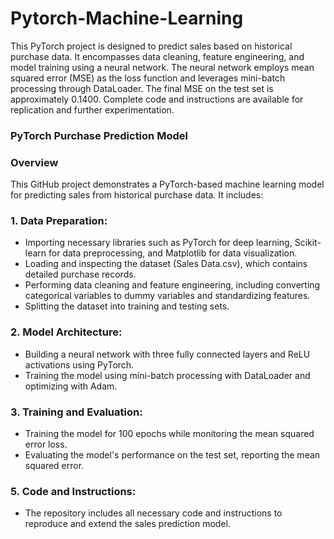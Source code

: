 # Pytorch-Machine-Learning

This PyTorch project is designed to predict sales based on historical purchase data. It encompasses data cleaning, feature engineering, and model training using a neural network. The neural network employs mean squared error (MSE) as the loss function and leverages mini-batch processing through DataLoader. The final MSE on the test set is approximately 0.1400. Complete code and instructions are available for replication and further experimentation.

### PyTorch Purchase Prediction Model

### Overview

This GitHub project demonstrates a PyTorch-based machine learning model for predicting sales from historical purchase data. It includes:

### 1. Data Preparation:
- Importing necessary libraries such as PyTorch for deep learning, Scikit-learn for data preprocessing, and Matplotlib for data visualization.
- Loading and inspecting the dataset (Sales Data.csv), which contains detailed purchase records.
- Performing data cleaning and feature engineering, including converting categorical variables to dummy variables and standardizing features.
- Splitting the dataset into training and testing sets.

### 2. Model Architecture:
- Building a neural network with three fully connected layers and ReLU activations using PyTorch.
- Training the model using mini-batch processing with DataLoader and optimizing with Adam.

### 3. Training and Evaluation:
- Training the model for 100 epochs while monitoring the mean squared error loss.
- Evaluating the model's performance on the test set, reporting the mean squared error.

### 5. Code and Instructions:
- The repository includes all necessary code and instructions to reproduce and extend the sales prediction model.

